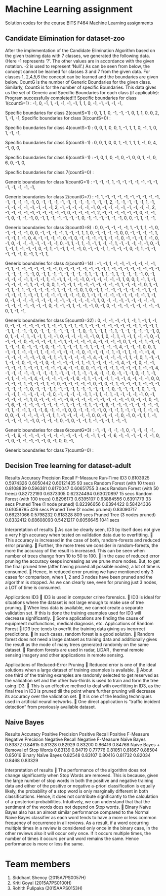 # Machine Learning assignment
Solution codes for the course BITS F464 Machine Learning assignments


## Candidate Elimination for dataset-zoo
After the implementation of the Candidate Elimination Algorithm based on the given training data with 7 classes, we generated the following data. (Here -1 represents ‘?’. The other values are in accordance with the given notation. -2 is used to represent ‘Null’.)
As can be seen from below, the concept cannot be learned for classes 3 and 7 from the given data.
For classes 1, 2,4,5,6 the concept can be learned and the boundaries are given below.
CountG is the number of Generic Boundaries for the given class. Similarly, CountS is for the number of specific Boundaries.
This data gives us the set of Generic and Specific Boundaries for each class (if applicable):
Program successfully completed!!!
Specific boundaries for class 1(countS=1) :
-1, 0, -1, 1, -1, -1, -1, -1, 1, 1, 0, -1, -1, -1, -1, -1, 

Specific boundaries for class 2(countS=1) :
0, 1, 1, 0, -1, -1, -1, 0, 1, 1, 0, 0, 2, 1, -1, -1, 
Specific boundaries for class 3(countS=0) :

Specific boundaries for class 4(countS=1) :
0, 0, 1, 0, 0, 1, -1, 1, 1, 0, -1, 1, 0, 1, -1, -1, 

Specific boundaries for class 5(countS=1) :
0, 0, 1, 0, 0, 1, -1, 1, 1, 1, -1, 0, 4, -1, 0, 0, 

Specific boundaries for class 6(countS=1) :
-1, 0, 1, 0, -1, 0, -1, 0, 0, 1, -1, 0, 6, 0, -1, 0, 

Specific boundaries for class 7(countS=0) :


Generic boundaries for class 1(countG=1) :
-1, -1, -1, 1, -1, -1, -1, -1, -1, -1, -1, -1, -1, -1, -1, -1, 

Generic boundaries for class 2(countG=7) :
-1, 1, -1, -1, -1, -1, -1, -1, -1, -1, -1, -1, -1, -1, -1, -1, 
0, -1, -1, -1, -1, -1, -1, -1, -1, -1, -1, -1, 2, -1, -1, -1, 
-1, -1, 1, -1, -1, -1, -1, -1, -1, -1, -1, -1, 2, -1, -1, -1, 
-1, -1, -1, 0, -1, -1, -1, -1, -1, -1, -1, -1, 2, -1, -1, -1, 
-1, -1, -1, -1, -1, -1, -1, 0, -1, -1, -1, -1, 2, -1, -1, -1, 
-1, -1, -1, 0, -1, -1, -1, 0, -1, -1, -1, 0, -1, 1, -1, -1, 
-1, -1, -1, 0, -1, -1, -1, -1, -1, -1, 0, 0, -1, 1, -1, -1, 

Generic boundaries for class 3(countG=8) :
0, 0, -1, -1, -1, -1, 1, -1, 1, 1, -1, 0, -1, -1, -1, -1, 
0, 0, -1, -1, -1, -1, 1, -1, -1, 1, 1, 0, -1, -1, -1, -1, 
0, 0, -1, -1, -1, -1, 1, -1, -1, 1, -1, 0, 4, -1, -1, -1, 
-1, 0, -1, 0, -1, -1, -1, -1, 1, -1, -1, 0, -1, -1, -1, 1, 
-1, 0, -1, 0, -1, -1, -1, -1, -1, -1, -1, 0, -1, 1, -1, 1, 
-1, -1, 1, -1, -1, 1, -1, -1, -1, -1, -1, 0, -1, 1, -1, 1, 
-1, -1, -1, 0, -1, 1, -1, -1, 1, -1, -1, 0, -1, -1, -1, 1, 
-1, -1, -1, 0, -1, 1, -1, -1, -1, -1, -1, 0, -1, 1, -1, 1, 

Generic boundaries for class 4(countG=14) :
-1, -1, 1, -1, -1, -1, -1, -1, -1, -1, -1, 1, -1, -1, -1, -1, 
-1, -1, -1, 0, -1, -1, -1, -1, -1, -1, -1, 1, -1, -1, -1, -1, 
-1, -1, -1, -1, -1, -1, -1, -1, -1, 0, -1, 1, -1, -1, -1, -1, 
-1, -1, 1, -1, -1, 1, -1, 1, -1, -1, -1, -1, 0, -1, -1, -1, 
-1, -1, 1, -1, -1, 1, -1, -1, 1, -1, -1, -1, 0, -1, -1, -1, 
-1, -1, 1, 0, 0, 1, -1, 1, -1, -1, -1, -1, -1, 1, -1, -1, 
0, 0, 1, -1, -1, 1, -1, -1, -1, -1, -1, -1, -1, 1, -1, -1, 
-1, 0, 1, -1, -1, 1, -1, 1, -1, -1, -1, -1, -1, 1, -1, -1, 
-1, 0, 1, 0, -1, 1, -1, -1, -1, -1, -1, -1, -1, 1, -1, -1, 
-1, -1, 1, -1, -1, 1, -1, -1, -1, -1, -1, -1, 0, 1, -1, -1, 
-1, -1, -1, -1, -1, -1, -1, 1, -1, 0, -1, -1, -1, -1, -1, -1, 
-1, -1, -1, -1, -1, -1, -1, -1, 1, 0, -1, -1, -1, -1, -1, -1, 
-1, -1, -1, -1, -1, -1, -1, -1, -1, 0, -1, -1, -1, 1, -1, -1, 
-1, 0, -1, 0, -1, -1, -1, -1, -1, -1, -1, -1, 0, 1, -1, -1, 

Generic boundaries for class 5(countG=32) :
0, -1, -1, -1, -1, 1, -1, 1, -1, 1, -1, 0, -1, -1, -1, -1, 
-1, -1, 1, -1, -1, 1, -1, 1, -1, 1, -1, -1, -1, -1, -1, -1, 
-1, -1, 1, -1, -1, 1, -1, 1, -1, -1, -1, 0, -1, -1, -1, -1, 
-1, -1, -1, 0, -1, 1, -1, 1, -1, 1, -1, -1, -1, -1, -1, -1, 
0, 0, 1, -1, -1, 1, -1, -1, 1, -1, -1, 0, -1, -1, -1, -1, 
-1, 0, 1, 0, -1, 1, -1, -1, 1, -1, -1, 0, -1, -1, -1, -1, 
0, -1, -1, -1, -1, 1, -1, 1, -1, -1, -1, -1, 4, -1, -1, -1, 
-1, 0, 1, -1, -1, 1, -1, -1, 1, -1, -1, 0, -1, -1, -1, 0, 
-1, -1, 1, -1, -1, 1, -1, 1, -1, -1, -1, -1, 4, -1, -1, -1, 
0, 0, 1, -1, -1, 1, -1, -1, -1, 1, -1, -1, -1, -1, -1, -1, 
0, -1, -1, -1, -1, 1, -1, -1, 1, -1, -1, -1, 4, -1, -1, -1, 
-1, -1, -1, 0, -1, 1, -1, 1, -1, -1, -1, -1, 4, -1, -1, -1, 
-1, -1, 1, -1, 0, 1, -1, -1, 1, -1, -1, 0, -1, -1, -1, 0, 
-1, -1, -1, -1, -1, 1, -1, 1, -1, -1, -1, -1, 4, -1, -1, 0, 
-1, -1, -1, -1, -1, 1, -1, -1, 1, -1, -1, -1, 4, -1, -1, 0, 
0, -1, -1, -1, -1, 1, -1, -1, -1, 1, -1, -1, 4, -1, -1, -1, 
-1, -1, -1, -1, -1, 1, -1, -1, -1, 1, -1, -1, 4, -1, -1, 0, 
-1, -1, -1, 0, -1, 1, -1, -1, 1, -1, -1, -1, 4, -1, -1, -1, 
-1, -1, -1, 0, -1, 1, -1, -1, -1, 1, -1, -1, 4, -1, -1, -1, 
0, 0, -1, -1, -1, 1, -1, -1, -1, 1, -1, 0, -1, -1, -1, -1, 
-1, 0, -1, 0, -1, 1, -1, -1, -1, 1, -1, -1, -1, -1, -1, -1, 
-1, 0, -1, -1, -1, 1, -1, -1, -1, 1, -1, -1, -1, -1, -1, 0, 
-1, -1, -1, -1, 0, 1, -1, -1, -1, 1, -1, -1, -1, -1, -1, 0, 
-1, -1, -1, -1, -1, 1, -1, 1, -1, 1, -1, -1, -1, -1, -1, 0, 
-1, -1, -1, -1, -1, 1, 0, -1, -1, -1, -1, -1, 6, -1, -1, -1, 
-1, -1, -1, -1, -1, -1, 0, -1, -1, 0, -1, -1, 6, -1, -1, -1, 
-1, -1, -1, -1, -1, 1, -1, -1, -1, 1, -1, -1, 6, -1, -1, -1, 
-1, -1, -1, -1, -1, -1, 1, -1, -1, 1, -1, -1, 6, -1, -1, -1, 
0, 0, -1, -1, -1, -1, 0, -1, -1, 1, -1, -1, -1, 1, -1, -1, 
0, 0, -1, -1, -1, -1, -1, -1, 1, 1, -1, -1, -1, -1, -1, 0, 
0, -1, -1, -1, 0, -1, 0, -1, 1, 1, -1, -1, -1, -1, -1, -1, 
0, -1, -1, -1, 0, -1, 0, -1, -1, 1, -1, -1, -1, 1, -1, -1, 

Generic boundaries for class 6(countG=3) :
-1, -1, -1, -1, -1, 0, -1, -1, -1, -1, -1, -1, 6, -1, -1, -1, 
-1, -1, -1, -1, -1, -1, -1, -1, -1, 1, -1, -1, 6, -1, -1, -1, 
-1, -1, -1, 0, -1, 0, -1, -1, -1, -1, -1, 0, -1, 0, 0, -1, 

Generic boundaries for class 7(countG=0) :


## Decision Tree learning for dataset-adult
Results
	    Accuracy	Precision	Recall	F-Measure	Run-Time
ID3	0.8103925	0.5974326	0.6050442	0.60121435	93 secs
Random Forest
(with 10 trees)	0.8108839	0.596381	0.6170047	0.60651755	3 secs
Random Forest
(with 50 trees)	0.82722193	0.6373305	0.62324494	0.63020897	15 secs
Random Forest
(with 100 trees)	0.8296173	0.6395107	0.63884556	0.6391779	33 secs
Pruned Tree 
(1 node pruned)	0.82396656	0.6394422	0.58424336	0.61059785	426 secs
Pruned Tree
(2 nodes pruned)	0.83090717	0.66231066	0.5798232	0.618328	809 secs
Pruned Tree
(3 nodes pruned)	0.8332412	0.68608093	0.5421217	0.6056645	1041 secs
					

Interpretation of results
	As can be clearly seen, ID3 by itself does not give a very high accuracy when tested on validation data due to overfitting. 
	This accuracy is increased in the case of both, random-forests and reduced error pruning.
	Further, the more trees we consider in random-forests, the more the accuracy of the result is increased. This can be seen when number of trees change from 10 to 50 to 100.
	In the case of reduced error pruning the accuracy keeps increasing as we prune more nodes. But, to get the final pruned tree (after having pruned all possible nodes), a lot of time is consumed.
	Hence, in reduced error pruning we have mentioned only 3 cases for comparison, when 1, 2 and 3 nodes have been pruned and the algorithm is stopped. As we can clearly see, even for pruning just 3 nodes, a LOT of time is consumed.


Applications ID3
	ID3 is used in computer crime forensics. 
	ID3 is ideal for situations where the dataset is not large enough to make use of tree pruning.
	When less data is available, we cannot create a separate validation set. If this is done the training examples used for ID3 will decrease significantly.
	Some applications are finding the cause of equipment malfunctions, medical diagnosis, etc.
Applications of Random Forest
	ID3 tree tends to overfit the training data giving us incorrect predictions.
	In such cases, random forest is a good solution.
	Random forest does not need a large dataset as training data and additionally gives the result as the mode of many trees generated randomly on the same dataset.
	Random forests are used in radar, LiDAR , thermal remote sensing imagery and other applications in remote sensing.


Applications of Reduced-Error Pruning
	Reduced error is one of the ideal solutions when a large dataset of training examples is available.
	About one third of the training examples are randomly selected to get reserved as the validation set and the other two-thirds is used to train and form the tree using ID3.
	This is an effective method to deal with overfitting in ID3, as the final tree in ID3 is pruned till the point where further pruning will decrease its accuracy over the validation set.
	It is one of the leading techniques used in artificial neural networks.
	One direct application is “traffic incident detection” from previously available dataset.

## Naive Bayes 

Results
	Accuracy	Positive Precision	Positive Recall	Positive F-Measure	Negative Precision	Negative Recall	Negative F-Measure
Naïve Bayes	0.83872	0.84615	0.81328	0.82929	0.83200	0.86416	0.84768
Naïve Bayes + Removal of Stop Words	0.83139	0.84719	0.77776	0.81051	0.81867	0.88504	0.85016
Binary Naïve Bayes	0.82548	0.83107	0.80416	0.81732	0.82034	0.8468	0.83329

Interpretation of results
	The performance of the algorithm does not change significantly when Stop Words are removed. This is because, given the large number of  stop words in both the positive and negative training data and either of the positive or negative a-priori classification is equally likely, the probability of a stop word is only marginally different in both classifications. Hence, it does not contribute significantly to the calculation of a-posteriori probabilities. Intuitively, we can understand that that the sentiment of the words does not depend on Stop words.
	Binary Naïve Bayes also has an almost similar performance compared to the Normal Naïve Bayes classifier as each word tends to have a more or less common frequency of occurrence in all reviews. As a result, if a word occurring multiple times in a review is considered only once in the binary case, in the other reviews also it will occur only once. If it occurs multiple times, the number of times it occurs per unit word remains the same. Hence performance is more or less the same.

# Team members
1.	Siddhant Shenoy (2015A7PS0057H)
2.	Kriti Goyal (2015A7PS0100H)
3.	Rohith Pulipaka (2015AAPS0153H)

